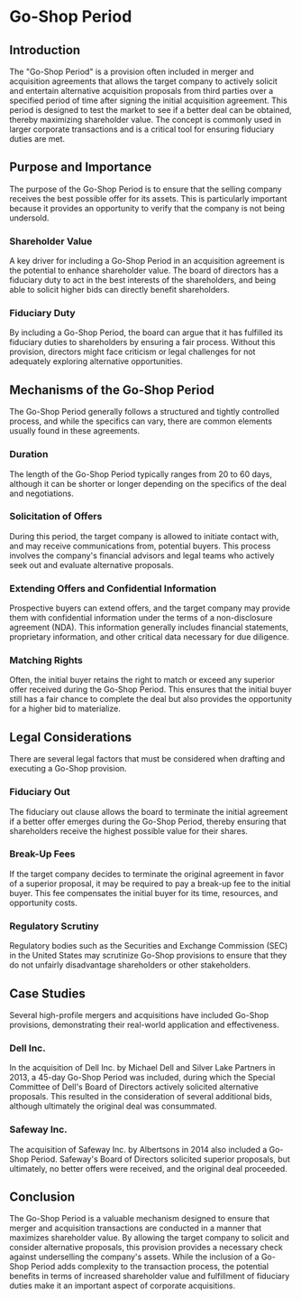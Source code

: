 # Go-Shop Period

## Introduction
The "Go-Shop Period" is a provision often included in merger and acquisition agreements that allows the target company to actively solicit and entertain alternative acquisition proposals from third parties over a specified period of time after signing the initial acquisition agreement. This period is designed to test the market to see if a better deal can be obtained, thereby maximizing shareholder value. The concept is commonly used in larger corporate transactions and is a critical tool for ensuring fiduciary duties are met.

## Purpose and Importance
The purpose of the Go-Shop Period is to ensure that the selling company receives the best possible offer for its assets. This is particularly important because it provides an opportunity to verify that the company is not being undersold.

### Shareholder Value
A key driver for including a Go-Shop Period in an acquisition agreement is the potential to enhance shareholder value. The board of directors has a fiduciary duty to act in the best interests of the shareholders, and being able to solicit higher bids can directly benefit shareholders.

### Fiduciary Duty
By including a Go-Shop Period, the board can argue that it has fulfilled its fiduciary duties to shareholders by ensuring a fair process. Without this provision, directors might face criticism or legal challenges for not adequately exploring alternative opportunities.

## Mechanisms of the Go-Shop Period
The Go-Shop Period generally follows a structured and tightly controlled process, and while the specifics can vary, there are common elements usually found in these agreements.

### Duration
The length of the Go-Shop Period typically ranges from 20 to 60 days, although it can be shorter or longer depending on the specifics of the deal and negotiations.

### Solicitation of Offers
During this period, the target company is allowed to initiate contact with, and may receive communications from, potential buyers. This process involves the company's financial advisors and legal teams who actively seek out and evaluate alternative proposals.

### Extending Offers and Confidential Information
Prospective buyers can extend offers, and the target company may provide them with confidential information under the terms of a non-disclosure agreement (NDA). This information generally includes financial statements, proprietary information, and other critical data necessary for due diligence.

### Matching Rights
Often, the initial buyer retains the right to match or exceed any superior offer received during the Go-Shop Period. This ensures that the initial buyer still has a fair chance to complete the deal but also provides the opportunity for a higher bid to materialize.

## Legal Considerations
There are several legal factors that must be considered when drafting and executing a Go-Shop provision.

### Fiduciary Out
The fiduciary out clause allows the board to terminate the initial agreement if a better offer emerges during the Go-Shop Period, thereby ensuring that shareholders receive the highest possible value for their shares.

### Break-Up Fees
If the target company decides to terminate the original agreement in favor of a superior proposal, it may be required to pay a break-up fee to the initial buyer. This fee compensates the initial buyer for its time, resources, and opportunity costs.

### Regulatory Scrutiny
Regulatory bodies such as the Securities and Exchange Commission (SEC) in the United States may scrutinize Go-Shop provisions to ensure that they do not unfairly disadvantage shareholders or other stakeholders.

## Case Studies
Several high-profile mergers and acquisitions have included Go-Shop provisions, demonstrating their real-world application and effectiveness.

### Dell Inc. 
In the acquisition of Dell Inc. by Michael Dell and Silver Lake Partners in 2013, a 45-day Go-Shop Period was included, during which the Special Committee of Dell's Board of Directors actively solicited alternative proposals. This resulted in the consideration of several additional bids, although ultimately the original deal was consummated.

### Safeway Inc.
The acquisition of Safeway Inc. by Albertsons in 2014 also included a Go-Shop Period. Safeway's Board of Directors solicited superior proposals, but ultimately, no better offers were received, and the original deal proceeded.

## Conclusion
The Go-Shop Period is a valuable mechanism designed to ensure that merger and acquisition transactions are conducted in a manner that maximizes shareholder value. By allowing the target company to solicit and consider alternative proposals, this provision provides a necessary check against underselling the company's assets. While the inclusion of a Go-Shop Period adds complexity to the transaction process, the potential benefits in terms of increased shareholder value and fulfillment of fiduciary duties make it an important aspect of corporate acquisitions.